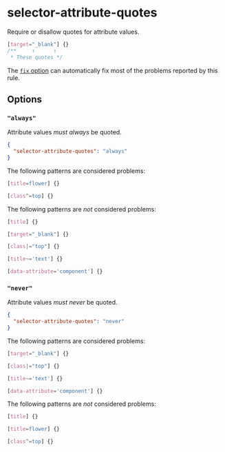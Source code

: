# selector-attribute-quotes

Require or disallow quotes for attribute values.

<!-- prettier-ignore -->
```css
[target="_blank"] {}
/**     ↑      ↑
 * These quotes */
```

The [`fix` option](../../../docs/user-guide/options.md#fix) can automatically fix most of the problems reported by this rule.

## Options

### `"always"`

Attribute values _must always_ be quoted.

```json
{
  "selector-attribute-quotes": "always"
}
```

The following patterns are considered problems:

<!-- prettier-ignore -->
```css
[title=flower] {}
```

<!-- prettier-ignore -->
```css
[class^=top] {}
```

The following patterns are _not_ considered problems:

<!-- prettier-ignore -->
```css
[title] {}
```

<!-- prettier-ignore -->
```css
[target="_blank"] {}
```

<!-- prettier-ignore -->
```css
[class|="top"] {}
```

<!-- prettier-ignore -->
```css
[title~='text'] {}
```

<!-- prettier-ignore -->
```css
[data-attribute='component'] {}
```

### `"never"`

Attribute values _must never_ be quoted.

```json
{
  "selector-attribute-quotes": "never"
}
```

The following patterns are considered problems:

<!-- prettier-ignore -->
```css
[target="_blank"] {}
```

<!-- prettier-ignore -->
```css
[class|="top"] {}
```

<!-- prettier-ignore -->
```css
[title~='text'] {}
```

<!-- prettier-ignore -->
```css
[data-attribute='component'] {}
```

The following patterns are _not_ considered problems:

<!-- prettier-ignore -->
```css
[title] {}
```

<!-- prettier-ignore -->
```css
[title=flower] {}
```

<!-- prettier-ignore -->
```css
[class^=top] {}
```
